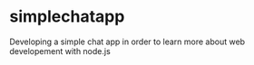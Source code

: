 # simplechatapp
Developing a simple chat app in order to learn more about web developement with node.js
